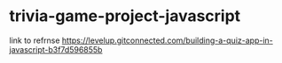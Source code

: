 # trivia-game-project-javascript
link to refrnse
https://levelup.gitconnected.com/building-a-quiz-app-in-javascript-b3f7d596855b
